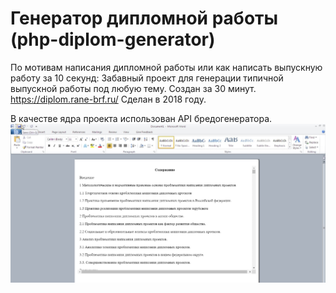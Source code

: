 # Генератор дипломной работы (php-diplom-generator)
По мотивам написания дипломной работы или как написать выпускную работу за 10 секунд: Забавный проект для генерации типичной выпускной работы под любую тему. Создан за 30 минут. https://diplom.rane-brf.ru/
Сделан в 2018 году.

В качестве ядра проекта использован API бредогенератора.
![alt text](screen-gen-min.jpg "Дизайн генератора дипломного проекта")

